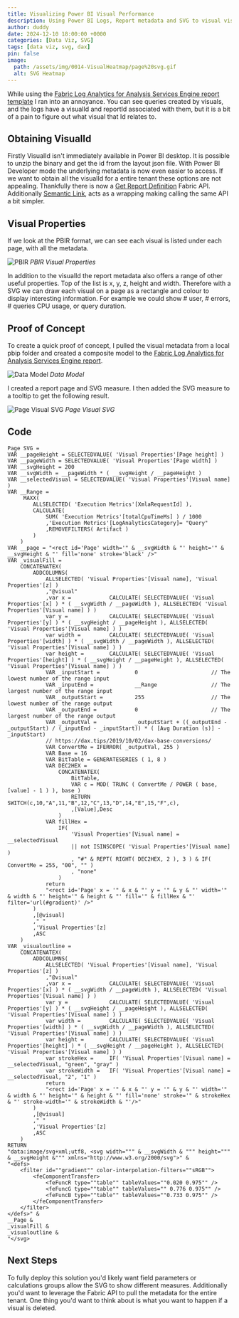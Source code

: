 ```yaml
---
title: Visualizing Power BI Visual Performance
description: Using Power BI Logs, Report metadata and SVG to visual visual performance and usage with a page heatmap
author: duddy
date: 2024-12-10 18:00:00 +0000
categories: [Data Viz, SVG]
tags: [data viz, svg, dax]
pin: false
image:
  path: /assets/img/0014-VisualHeatmap/page%20svg.gif
  alt: SVG Heatmap
---
```

 
While using the [Fabric Log Analytics for Analysis Services Engine report template](https://github.com/microsoft/PowerBI-LogAnalytics-Template-Reports/blob/main/FabricASEngineAnalytics/README.md) I ran into an annoyance. You can see queries created by visuals, and the logs have a visualId and reportId associated with them, but it is a bit of a pain to figure out what visual that Id relates to.

## Obtaining VisualId

Firstly VisualId isn't immediately available in Power BI desktop. It is possible to unzip the binary and get the id from the layout json file. With Power BI Developer mode the underlying metadata is now even easier to access. If we want to obtain all the visualId for a entire tenant these options are not appealing. Thankfully there is now a [Get Report Definition](https://learn.microsoft.com/en-us/rest/api/fabric/report/items/get-report-definition?tabs=HTTP) Fabric API. Additionally [Semantic Link](https://fabric.guru/getting-visualids-of-all-the-visuals-in-a-power-bi-report), acts as a wrapping making calling the same API a bit simpler.

## Visual Properties

If we look at the PBIR format, we can see each visual is listed under each page, with all the metadata. 

![PBIR](/assets/img/0014-VisualHeatmap/pbir.png)
*PBIR Visual Properties*

In addition to the visualId the report metadata also offers a range of other useful properties. Top of the list is x, y, z, height and width. Therefore with a SVG we can draw each visual on a page as a rectangle and colour to display interesting information. For example we could show # user, # errors, # queries CPU usage, or query duration.

## Proof of Concept

To create a quick proof of concept, I pulled the visual metadata from a local pbip folder and created a composite model to the [Fabric Log Analytics for Analysis Services Engine report](https://github.com/microsoft/PowerBI-LogAnalytics-Template-Reports/blob/main/FabricASEngineAnalytics/README.md). 

![Data Model](/assets/img/0014-VisualHeatmap/Datamodel.png)
*Data Model*

I created a report page and SVG measure. I then added the SVG measure to a tooltip to get the following result.

![Page Visual SVG](/assets/img/0014-VisualHeatmap/page%20svg.gif)
*Page Visual SVG*

## Code

```dax
Page SVG =
VAR __pageHeight = SELECTEDVALUE( 'Visual Properties'[Page height] )
VAR __pageWidth = SELECTEDVALUE( 'Visual Properties'[Page width] )
VAR __svgHeight = 200
VAR __svgWidth = __pageWidth * ( __svgHeight / __pageHeight )
VAR __selectedVisual = SELECTEDVALUE( 'Visual Properties'[Visual name]  )
VAR __Range =
     MAXX(
        ALLSELECTED( 'Execution Metrics'[XmlaRequestId] ),
        CALCULATE(
            SUM( 'Execution Metrics'[totalCpuTimeMs] ) / 1000
            ,'Execution Metrics'[LogAnalyticsCategory]= "Query"
            ,REMOVEFILTERS( Artifact )
        )
    )
VAR __page = "<rect id='Page' width='" & __svgWidth & "' height='" & __svgHeight & "' fill='none' stroke='black' />"
VAR _visualFill =
    CONCATENATEX(
        ADDCOLUMNS(
            ALLSELECTED( 'Visual Properties'[Visual name], 'Visual Properties'[z] )
            ,"@visual"
            ,var x =            CALCULATE( SELECTEDVALUE( 'Visual Properties'[x] ) * ( __svgWidth / __pageWidth ), ALLSELECTED( 'Visual Properties'[Visual name] ) )
            var y =             CALCULATE( SELECTEDVALUE( 'Visual Properties'[y] ) * ( __svgHeight / __pageHeight ), ALLSELECTED( 'Visual Properties'[Visual name] ) )
            var width =         CALCULATE( SELECTEDVALUE( 'Visual Properties'[width] ) * ( __svgWidth / __pageWidth ), ALLSELECTED( 'Visual Properties'[Visual name] ) )
            var height =        CALCULATE( SELECTEDVALUE( 'Visual Properties'[height] ) * ( __svgHeight / __pageHeight ), ALLSELECTED( 'Visual Properties'[Visual name] ) )
            VAR _inputStart =           0                       // The lowest number of the range input
            VAR _inputEnd =             __Range                 // The largest number of the range input
            VAR _outputStart =          255                     // The lowest number of the range output
            VAR _outputEnd =            0                       // The largest number of the range output        
            VAR _outputVal =            _outputStart + ((_outputEnd - _outputStart) / (_inputEnd - _inputStart)) * ( [Avg Duration (s)] - _inputStart)
            // https://dax.tips/2019/10/02/dax-base-conversions/
            VAR ConvertMe = IFERROR( _outputVal, 255 )
            VAR Base = 16
            VAR BitTable = GENERATESERIES ( 1, 8 )
            VAR DEC2HEX =
                CONCATENATEX(
                    BitTable,
                    VAR c = MOD( TRUNC ( ConvertMe / POWER ( base, [value] - 1 ) ), base )
                    RETURN SWITCH(c,10,"A",11,"B",12,"C",13,"D",14,"E",15,"F",c),
                    ,[Value],Desc
                )
            VAR fillHex =
                IF(
                    'Visual Properties'[Visual name] = __selectedVisual
                    || not ISINSCOPE( 'Visual Properties'[Visual name] )
                    , "#" & REPT( RIGHT( DEC2HEX, 2 ), 3 ) & IF( ConvertMe = 255, "00", "" )
                    , "none"
                )
            return
            "<rect id='Page' x = '" & x & "' y = '" & y & "' width='" & width & "' height='" & height & "' fill='" & fillHex & "' filter='url(#gradient)' />"
        )
        ,[@visual]
        ," "
        ,'Visual Properties'[z]
        ,ASC
    )
VAR _visualoutline =
    CONCATENATEX(
        ADDCOLUMNS(
            ALLSELECTED( 'Visual Properties'[Visual name], 'Visual Properties'[z] )
            ,"@visual"
            ,var x =            CALCULATE( SELECTEDVALUE( 'Visual Properties'[x] ) * ( __svgWidth / __pageWidth ), ALLSELECTED( 'Visual Properties'[Visual name] ) )
            var y =             CALCULATE( SELECTEDVALUE( 'Visual Properties'[y] ) * ( __svgHeight / __pageHeight ), ALLSELECTED( 'Visual Properties'[Visual name] ) )
            var width =         CALCULATE( SELECTEDVALUE( 'Visual Properties'[width] ) * ( __svgWidth / __pageWidth ), ALLSELECTED( 'Visual Properties'[Visual name] ) )
            var height =        CALCULATE( SELECTEDVALUE( 'Visual Properties'[height] ) * ( __svgHeight / __pageHeight ), ALLSELECTED( 'Visual Properties'[Visual name] ) )
            var strokeHex =     IF( 'Visual Properties'[Visual name] = __selectedVisual, "green", "gray" )
            var strokeWidth =   IF( 'Visual Properties'[Visual name] = __selectedVisual, "2", "1" )
            return
            "<rect id='Page' x = '" & x & "' y = '" & y & "' width='" & width & "' height='" & height & "' fill='none' stroke='" & strokeHex & "' stroke-width='" & strokeWidth & "'/>"
        )
        ,[@visual]
        ," "
        ,'Visual Properties'[z]
        ,ASC
    )
RETURN
"data:image/svg+xml;utf8, <svg width=""" & __svgWidth & """ height=""" & __svgHeight &""" xmlns="http://www.w3.org/2000/svg">" &
"<defs>
    <filter id=""gradient"" color-interpolation-filters=""sRGB"">
        <feComponentTransfer>
            <feFuncR type=""table"" tableValues=""0.020 0.975"" />
            <feFuncG type=""table"" tableValues="" 0.776 0.975"" />
            <feFuncB type=""table"" tableValues=""0.733 0.975"" />
        </feComponentTransfer>
    </filter>
</defs>" &
__Page &
_visualFill &
_visualoutline &
"</svg>
```

## Next Steps

To fully deploy this solution you'd likely want field parameters or calculations groups allow the SVG to show different measures. Additionally you'd want to leverage the Fabric API to pull the metadata for the entire tenant. One thing you'd want to think about is what you want to happen if a visual is deleted.